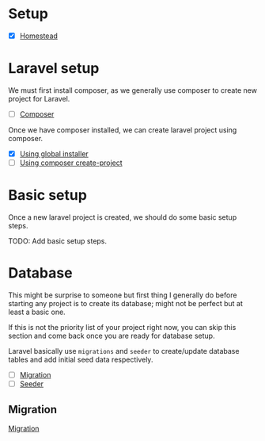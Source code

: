 # Setup

- [x] [Homestead](devenv/vagrant/homestead.md)

# Laravel setup

We must first install composer, as we generally use composer to create new project for Laravel.

- [ ] [Composer](php/composer.md)

Once we have composer installed, we can create laravel project using composer.

- [x] [Using global installer](php/laravel/install/global.md)
- [ ] [Using composer create-project](php/laravel/install/create-project.md)

# Basic setup

Once a new laravel project is created, we should do some basic setup steps.

TODO: Add basic setup steps.

# Database

This might be surprise to someone but first thing I generally do before starting any project is to create its database; might not be perfect but at least a basic one.

If this is not the priority list of your project right now, you can skip this section and come back once you are ready for database setup.

Laravel basically use `migrations` and `seeder` to create/update database tables and add initial seed data respectively.

- [ ] [Migration](php/laravel/database/migration.md)
- [ ] [Seeder](php/laravel/database/seeder.md)

## Migration

[Migration](php/laravel/database_migration.md)
